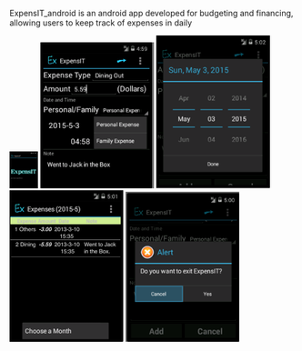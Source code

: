 
ExpensIT_android is an android app developed for budgeting and financing, allowing users to keep track of expenses in daily

<img src="/screenshots/start_page.png" alt="Drawing" style="width: 50px; height=100;"/>
<img src="/screenshots/main.png" alt="Drawing" style="width: 200px;"/>
<img src="/screenshots/date.png" alt="Drawing" style="width: 200px;"/>
<img src="/screenshots/bill_chart.png" alt="Drawing" style="width: 200px;"/>
<img src="/screenshots/exit.png" alt="Drawing" style="width: 200px;"/>
